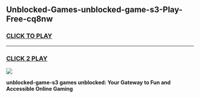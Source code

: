 
## Unblocked-Games-unblocked-game-s3-Play-Free-cq8nw
<h3>
<a href="https://premium76.site?title=unblocked-game-s3&ref=22A">CLICK TO PLAY</a></h3>
<hr>

<h3>
<a href="https://premium76.site?title=unblocked-game-s3&ref=22A">CLICK 2 PLAY</a>
  
</h3>

<a href="https://premium76.site?title=unblocked-game-s3&ref=22A"><img src="https://clearcache.store/games.png"></a>


**unblocked-game-s3 games unblocked: Your Gateway to Fun and Accessible Online Gaming**
